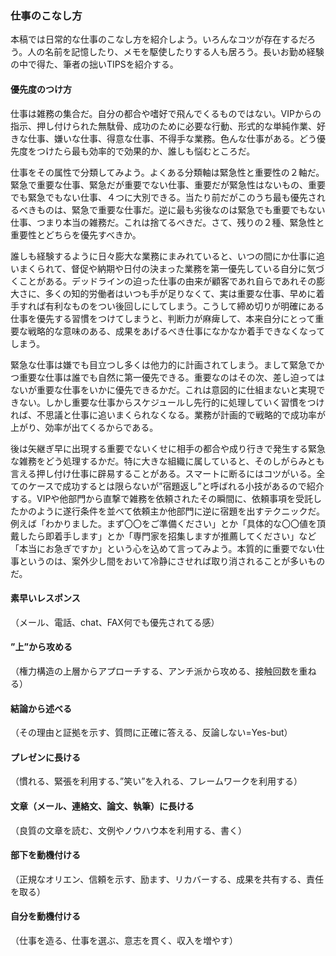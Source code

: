 ### 仕事のこなし方

本稿では日常的な仕事のこなし方を紹介しよう。いろんなコツが存在するだろう。人の名前を記憶したり、メモを駆使したりする人も居ろう。長いお勤め経験の中で得た、筆者の拙いTIPSを紹介する。  

#### 優先度のつけ方  

仕事は雑務の集合だ。自分の都合や嗜好で飛んでくるものではない。VIPからの指示、押し付けられた無駄骨、成功のために必要な行動、形式的な単純作業、好きな仕事、嫌いな仕事、得意な仕事、不得手な業務。色んな仕事がある。どう優先度をつけたら最も効率的で効果的か、誰しも悩むところだ。

仕事をその属性で分類してみよう。よくある分類軸は緊急性と重要性の２軸だ。緊急で重要な仕事、緊急だが重要でない仕事、重要だが緊急性はないもの、重要でも緊急でもない仕事、４つに大別できる。当たり前だがこのうち最も優先されるべきものは、緊急で重要な仕事だ。逆に最も劣後なのは緊急でも重要でもない仕事、つまり本当の雑務だ。これは捨てるべきだ。さて、残りの２種、緊急性と重要性とどちらを優先すべきか。

誰しも経験するように日々膨大な業務にまみれていると、いつの間にか仕事に追いまくられて、督促や納期や日付の決まった業務を第一優先している自分に気づくことがある。デッドラインの迫った仕事の由来が顧客であれ自らであれその膨大さに、多くの知的労働者はいつも手が足りなくて、実は重要な仕事、早めに着手すれば有利なものをつい後回しにしてしまう。こうして締め切りが明確にある仕事を優先する習慣をつけてしまうと、判断力が麻痺して、本来自分にとって重要な戦略的な意味のある、成果をあげるべき仕事になかなか着手できなくなってしまう。  

緊急な仕事は嫌でも目立つし多くは他力的に計画されてしまう。まして緊急でかつ重要な仕事は誰でも自然に第一優先できる。重要なのはその次、差し迫ってはないが重要な仕事をいかに優先できるかだ。これは意図的に仕組まないと実現できない。しかし重要な仕事からスケジュールし先行的に処理していく習慣をつければ、不思議と仕事に追いまくられなくなる。業務が計画的で戦略的で成功率が上がり、効率が出てくるからである。  

後は矢継ぎ早に出現する重要でないくせに相手の都合や成り行きで発生する緊急な雑務をどう処理するかだ。特に大きな組織に属していると、そのしがらみとも言える押し付け仕事に辟易することがある。スマートに断るにはコツがいる。全てのケースで成功するとは限らないが”宿題返し”と呼ばれる小技があるので紹介する。VIPや他部門から直撃で雑務を依頼されたその瞬間に、依頼事項を受託したかのように遂行条件を並べて依頼主か他部門に逆に宿題を出すテクニックだ。例えば「わかりました。まず〇〇をご準備ください」とか「具体的な〇〇値を頂戴したら即着手します」とか「専門家を招集しますが推薦してください」など「本当にお急ぎですか」という心を込めて言ってみよう。本質的に重要でない仕事というのは、案外少し間をおいて冷静にさせれば取り消されることが多いものだ。  

#### 素早いレスポンス  

（メール、電話、chat、FAX何でも優先されてる感）  

#### ”上”から攻める  

（権力構造の上層からアプローチする、アンチ派から攻める、接触回数を重ねる）  

#### 結論から述べる  

（その理由と証拠を示す、質問に正確に答える、反論しない=Yes-but）  

#### プレゼンに長ける  

（慣れる、緊張を利用する、”笑い”を入れる、フレームワークを利用する）  

#### 文章（メール、連絡文、論文、執筆）に長ける  

（良質の文章を読む、文例やノウハウ本を利用する、書く）  

#### 部下を動機付ける  

（正規なオリエン、信頼を示す、励ます、リカバーする、成果を共有する、責任を取る）

#### 自分を動機付ける  

（仕事を造る、仕事を選ぶ、意志を貫く、収入を増やす）  